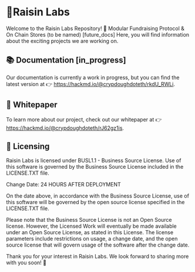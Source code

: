 # 🍇Raisin Labs
Welcome to the Raisin Labs Repository!
🧩 Modular Fundraising Protocol & On Chain Stores (to be named) [future_docs]
Here, you will find information about the exciting projects we are working on.

## 📚 Documentation [in_progress]
Our documentation is currently a work in progress, but you can find the latest version at 👉 https://hackmd.io/@crypdoughdoteth/rkdU_RWLi.

## 📄 Whitepaper
To learn more about our project, check out our whitepaper at 👉 https://hackmd.io/@crypdoughdoteth/rJ62gz1is.

## 📜 Licensing
Raisin Labs is licensed under BUSL1.1 - Business Source License. Use of this software is governed by the Business Source License included in the LICENSE.TXT file.

Change Date: 24 HOURS AFTER DEPLOYMENT

On the date above, in accordance with the Business Source License, use of this software will be governed by the open source license specified in the LICENSE.TXT file.

Please note that the Business Source License is not an Open Source license. However, the Licensed Work will eventually be made available under an Open Source License, as stated in this License. The license parameters include restrictions on usage, a change date, and the open source license that will govern usage of the software after the change date.

Thank you for your interest in Raisin Labs. We look forward to sharing more with you soon! 🌟
